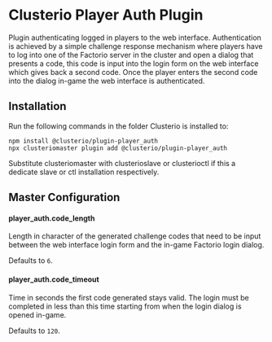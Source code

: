 # Clusterio Player Auth Plugin

Plugin authenticating logged in players to the web interface.
Authentication is achieved by a simple challenge response mechanism where players have to log into one of the Factorio server in the cluster and open a dialog that presents a code, this code is input into the login form on the web interface which gives back a second code.
Once the player enters the second code into the dialog in-game the web interface is authenticated.


## Installation

Run the following commands in the folder Clusterio is installed to:

    npm install @clusterio/plugin-player_auth
    npx clusteriomaster plugin add @clusterio/plugin-player_auth

Substitute clusteriomaster with clusterioslave or clusterioctl if this a dedicate slave or ctl installation respectively.


## Master Configuration

#### player_auth.code_length

Length in character of the generated challenge codes that need to be input between the web interface login form and the in-game Factorio login dialog.

Defaults to `6`.

#### player_auth.code_timeout

Time in seconds the first code generated stays valid.
The login must be completed in less than this time starting from when the login dialog is opened in-game.

Defaults to `120`.

